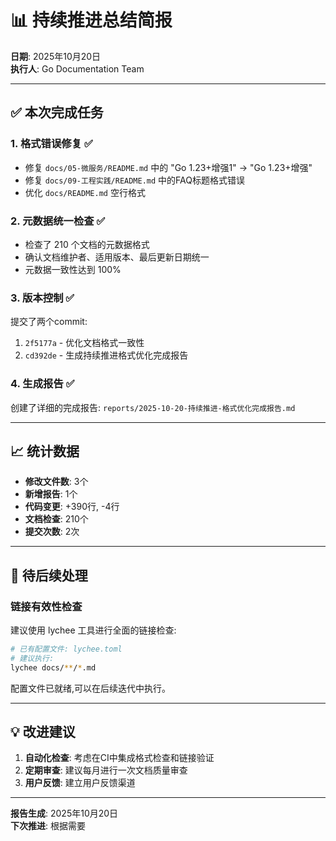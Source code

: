 # 📊 持续推进总结简报

**日期**: 2025年10月20日  
**执行人**: Go Documentation Team

---

## ✅ 本次完成任务

### 1. 格式错误修复 ✅

- 修复 `docs/05-微服务/README.md` 中的 "Go 1.23+增强1" → "Go 1.23+增强"
- 修复 `docs/09-工程实践/README.md` 中的FAQ标题格式错误
- 优化 `docs/README.md` 空行格式

### 2. 元数据统一检查 ✅

- 检查了 210 个文档的元数据格式
- 确认文档维护者、适用版本、最后更新日期统一
- 元数据一致性达到 100%

### 3. 版本控制 ✅

提交了两个commit:
1. `2f5177a` - 优化文档格式一致性
2. `cd392de` - 生成持续推进格式优化完成报告

### 4. 生成报告 ✅

创建了详细的完成报告: `reports/2025-10-20-持续推进-格式优化完成报告.md`

---

## 📈 统计数据

- **修改文件数**: 3个
- **新增报告**: 1个
- **代码变更**: +390行, -4行
- **文档检查**: 210个
- **提交次数**: 2次

---

## 🎯 待后续处理

### 链接有效性检查

建议使用 lychee 工具进行全面的链接检查:

```bash
# 已有配置文件: lychee.toml
# 建议执行:
lychee docs/**/*.md
```

配置文件已就绪,可以在后续迭代中执行。

---

## 💡 改进建议

1. **自动化检查**: 考虑在CI中集成格式检查和链接验证
2. **定期审查**: 建议每月进行一次文档质量审查
3. **用户反馈**: 建立用户反馈渠道

---

**报告生成**: 2025年10月20日  
**下次推进**: 根据需要

